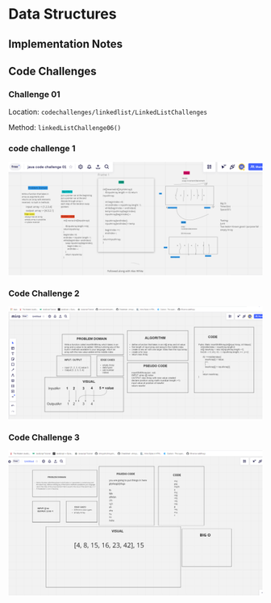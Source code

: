 # Data Structures

## Implementation Notes

## Code Challenges

### Challenge 01

Location: `codechallenges/linkedlist/LinkedListChallenges`

Method: `linkedListChallenge06()`


### code challenge 1

![array-reverse](/java/imgs/array-reverse.png)


### Code Challenge 2

![array-insert-shift](/java/imgs/array-insert-shift.png)

### Code Challenge 3

![BinarySearch](/java/imgs/BinarySearch.png)
